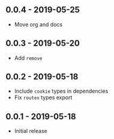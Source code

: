 ## 0.0.4 - 2019-05-25

- Move org and docs

## 0.0.3 - 2019-05-20

- Add `remove`

## 0.0.2 - 2019-05-18

- Include `cookie` types in dependencies
- Fix `routex` types export

## 0.0.1 - 2019-05-18

- Initial release
